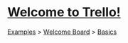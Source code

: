 # [Welcome to Trello!](https://trello.com/c/7jfQU1RW/1-welcome-to-trello)

[Examples](../../README.md) > [Welcome Board](../README.md) > [Basics](README.md)





